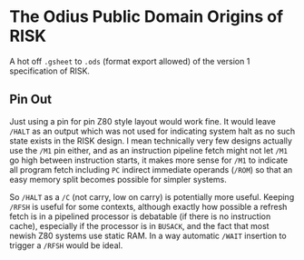 # The Odius Public Domain Origins of RISK
A hot off `.gsheet` to `.ods` (format export allowed) of the version 1 specification of RISK.

## Pin Out
Just using a pin for pin Z80 style layout would work fine. It would leave `/HALT` as an output which was not used for indicating system halt as no such state exists in the RISK design. I mean technically very few designs actually use the `/M1` pin either, and as an instruction pipeline fetch might not let `/M1` go high between instruction starts, it makes more sense for `/M1` to indicate all program fetch including `PC` indirect immediate operands (`/ROM`) so that an easy memory split becomes possible for simpler systems.

So `/HALT` as a `/C` (not carry, low on carry) is potentially more useful. Keeping `/RFSH` is useful for some contexts, although exactly how possible a refresh fetch is in a pipelined processor is debatable (if there is no instruction cache), especially if the processor is in `BUSACK`, and the fact that most newish Z80 systems use static RAM. In a way automatic `/WAIT` insertion to trigger a `/RFSH` would be ideal.
